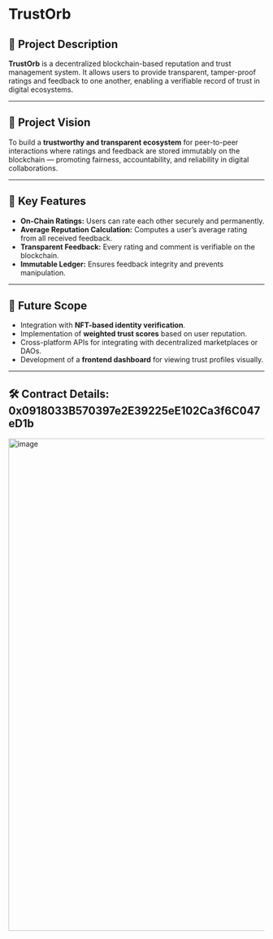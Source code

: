 # TrustOrb

## 🧩 Project Description
**TrustOrb** is a decentralized blockchain-based reputation and trust management system. It allows users to provide transparent, tamper-proof ratings and feedback to one another, enabling a verifiable record of trust in digital ecosystems.

---

## 🎯 Project Vision
To build a **trustworthy and transparent ecosystem** for peer-to-peer interactions where ratings and feedback are stored immutably on the blockchain — promoting fairness, accountability, and reliability in digital collaborations.

---

## 🚀 Key Features
- **On-Chain Ratings:** Users can rate each other securely and permanently.
- **Average Reputation Calculation:** Computes a user’s average rating from all received feedback.
- **Transparent Feedback:** Every rating and comment is verifiable on the blockchain.
- **Immutable Ledger:** Ensures feedback integrity and prevents manipulation.

---

## 🔮 Future Scope
- Integration with **NFT-based identity verification**.
- Implementation of **weighted trust scores** based on user reputation.
- Cross-platform APIs for integrating with decentralized marketplaces or DAOs.
- Development of a **frontend dashboard** for viewing trust profiles visually.

---

## 🛠 Contract Details: 0x0918033B570397e2E39225eE102Ca3f6C047eD1b
<img width="1919" height="970" alt="image" src="https://github.com/user-attachments/assets/2320260d-6809-4f75-8b88-03e2283ad0b0" />


